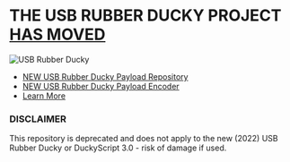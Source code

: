 # THE USB RUBBER DUCKY PROJECT [HAS MOVED](https://github.com/hak5/usbrubberducky-payloads)

![USB Rubber 
Ducky](https://cdn.shopify.com/s/files/1/0068/2142/products/usb-rubber-ducky_mk2_400x.jpg?v=1659974440)

* [NEW USB Rubber Ducky Payload Repository](https://github.com/hak5/usbrubberducky-payloads)
* [NEW USB Rubber Ducky Payload Encoder](https://payloadstudio.hak5.org)
* [Learn More](https://usbrubberducky.com/)

### DISCLAIMER
This repository is deprecated and does not apply to the new (2022) USB Rubber Ducky or DuckyScript 3.0 - 
risk of damage if used.
